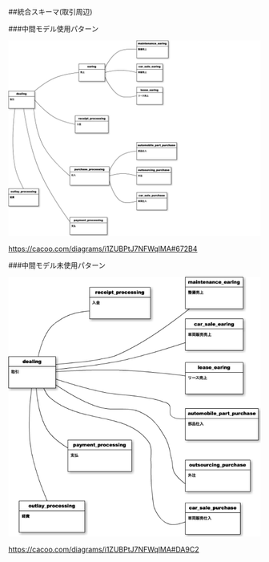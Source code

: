 ##統合スキーマ(取引周辺)

###中間モデル使用パターン

![画像1](std_model_dealing00.png)

https://cacoo.com/diagrams/i1ZUBPtJ7NFWqlMA#672B4


###中間モデル未使用パターン

![画像2](std_model_dealing01.png)

https://cacoo.com/diagrams/i1ZUBPtJ7NFWqlMA#DA9C2